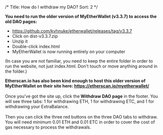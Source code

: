 /*
Title: How do I withdraw my DAO?
Sort: 2
*/

<p><strong>You need to run the older version of MyEtherWallet (v3.3.7) to access the old DAO pages:</strong></p>
<ul>
<li><a href="https://github.com/kvhnuke/etherwallet/releases/tag/v3.3.7" data-cke-saved-href="https://github.com/kvhnuke/etherwallet/releases/tag/v3.3.7">https://github.com/kvhnuke/etherwallet/releases/tag/v3.3.7</a>&nbsp;</li>
<li>Click on&nbsp;dist-v3.3.7.zip</li>
<li>Unzip it</li>
<li>Double-click&nbsp;index.html</li>
<li>MyEtherWallet is now running entirely on your computer</li>
</ul>
<p>(In case you are not familiar, you need to keep the entire folder in order to run the website, not just&nbsp;index.html. Don't touch or move anything around in the folder.)</p>
<p><strong>Etherscan.io has also been kind enough to host this older version of MyEtherWallet on their site here:&nbsp;<a href="https://etherscan.io/myetherwallet/" target="_blank" data-cke-saved-href="https://etherscan.io/myetherwallet/">https://etherscan.io/myetherwallet/</a></strong><br /><br /><span>Once you've got the site up, click the</span><strong>&nbsp;Withdraw DAO page</strong><span>&nbsp;in the footer. You will see three tabs: 1 for withdrawing ETH, 1 for withdrawing ETC, and 1 for withdrawing your ExtraBalance.</span><br /><br /><span>Then you can click the three red buttons on the three DAO tabs to withdraw. You will need minimum 0.01 ETH and 0.01 ETC in order to cover the cost of gas necessary to process the withdrawals.&nbsp;</span></p>
<p><br /><br /></p>